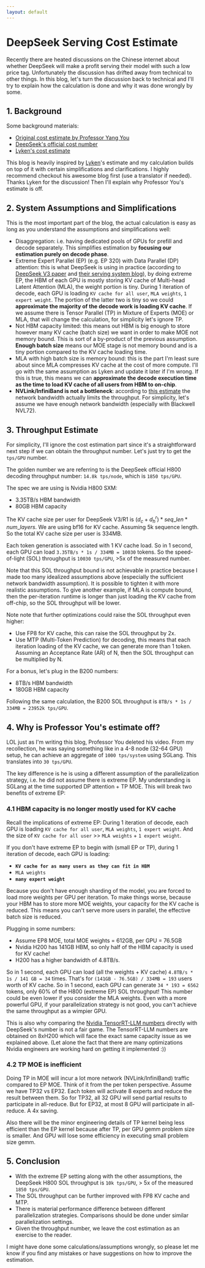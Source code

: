 ```yaml
---
layout: default
---
```


# DeepSeek Serving Cost Estimate

Recently there are heated discussions on the Chinese internet about whether DeepSeek will make a profit serving their model with such a low price tag. Unfortunately the discussion has drifted away from technical to other things. In this blog, let's turn the discussion back to technical and I'll try to explain how the calculation is done and why it was done wrongly by some.

## 1. Background

Some background materials: 
- [Original cost estimate by Professor Yang You](http://xhslink.com/a/eXuUY2P6VpU6)
- [DeepSeek's official cost number](https://github.com/deepseek-ai/open-infra-index/blob/main/202502OpenSourceWeek/day_6_one_more_thing_deepseekV3R1_inference_system_overview.md)
- [Lyken's cost estimate](https://zhuanlan.zhihu.com/p/23282743306?utm_psn=1879469595716470338)

This blog is heavily inspired by [Lyken](https://lzhu.me/)'s estimate and my calculation builds on top of it with certain simplifications and clarifications. I highly recommend checkout his awesome blog first (use a translator if needed). Thanks Lyken for the discussion! Then I'll explain why Professor You's estimate is off.

## 2. System Assumptions and Simplifications

This is the most important part of the blog, the actual calculation is easy as long as you understand the assumptions and simplifications well:
- Disaggregation: i.e. having dedicated pools of GPUs for prefill and decode separately. This simplifies estimation by **focusing our estimation purely on decode phase**.
- Extreme Expert Parallel (EP) (e.g. EP 320) with Data Parallel (DP) attention: this is what DeepSeek is using in practice (according to [DeepSeek V3 paper](https://arxiv.org/pdf/2412.19437) and [their serving system blog](https://github.com/deepseek-ai/open-infra-index/blob/main/202502OpenSourceWeek/day_6_one_more_thing_deepseekV3R1_inference_system_overview.md)), by doing extreme EP, the HBM of each GPU is mostly storing KV cache of Multi-head Latent Attention (MLA), the weight portion is tiny. During 1 iteration of decode, each GPU is loading `KV cache for all user`, `MLA weights`, `1 expert weight`. The portion of the latter two is tiny so we could **approximate the majority of the decode work is loading KV cache**. If we assume there is Tensor Parallel (TP) in Mixture of Experts (MOE) or MLA, that will change the calculation, for simplicity let's ignore TP.
- Not HBM capacity limited: this means out HBM is big enough to store however many KV cache (batch size) we want in order to make MOE not memory bound. This is sort of a by-product of the previous assumption. **Enough batch size** means our MOE stage is not memory bound and is a tiny portion compared to the KV cache loading time.
- MLA with high batch size is memory bound: this is the part I'm least sure about since MLA compresses KV cache at the cost of more compute. I'll go with the same assumption as Lyken and update it later if I'm wrong. If this is true, this means we can **approximate the decode execution time as the time to load KV cache of all users from HBM to on-chip**.
- **NVLink/InfiniBand is not a bottleneck**: according to [this estimate](https://zhuanlan.zhihu.com/p/27292649125?utm_psn=1879469993151944398) the network bandwidth actually limits the throughput. For simplicity, let's assume we have enough network bandwidth (especially with Blackwell NVL72).


## 3. Throughput Estimate

For simplicity, I'll ignore the cost estimation part since it's a straightforward next step if we can obtain the throughput number. Let's just try to get the `tps/GPU` number.

The golden number we are referring to is the DeepSeek official H800 decoding throughput number: `14.8k tps/node`, which is `1850 tps/GPU`.

The spec we are using is Nvidia H800 SXM:
- 3.35TB/s HBM bandwidth
- 80GB HBM capacity

The KV cache size per user for DeepSeek V3/R1 is $(d_c + d_h^r) * seq\_len * num\_layers$. We are using bf16 for KV cache. Assuming 5k sequence length. So the total KV cache size per user is 334MB.

Each token generation is associated with 1 KV cache load. So in 1 second, each GPU can load `3.35TB/s * 1s / 334MB = 10030` tokens. So the speed-of-light (SOL) throughput is `10030 tps/GPU`, >5x of the measured number.

Note that this SOL throughput bound is not achievable in practice because I made too many idealized assumptions above (especially the sufficient network bandwidth assumption). It is possible to tighten it with more realistic assumptions. To give another example, if MLA is compute bound, then the per-iteration runtime is longer than just loading the KV cache from off-chip, so the SOL throughput will be lower.

Note note that further optimizations could raise the SOL throughput even higher:
- Use FP8 for KV cache, this can raise the SOL throughput by 2x.
- Use MTP (Multi-Token Prediction) for decoding, this means that each iteration loading of the KV cache, we can generate more than 1 token. Assuming an Acceptance Rate (AR) of N, then the SOL throughput can be multiplied by N.

For a bonus, let's plug in the B200 numbers:
- 8TB/s HBM bandwidth
- 180GB HBM capacity

Following the same calculation, the B200 SOL throughput is `8TB/s * 1s / 334MB = 23952k tps/GPU`.

## 4. Why is Professor You's estimate off?

LOL just as I'm writing this blog, Professor You deleted his video. From my recollection, he was saying something like in a 4-8 node (32-64 GPU) setup, he can achieve an aggregate of `1000 tps/system` using SGLang. This translates into `30 tps/GPU`.

The key difference is he is using a different assumption of the parallelization strategy, i.e. he did not assume there is extreme EP. My understanding is SGLang at the time supported DP attention + TP MOE. This will break two benefits of extreme EP:

### 4.1 HBM capacity is no longer mostly used for KV cache

Recall the implications of extreme EP: During 1 iteration of decode, each GPU is loading `KV cache for all user`, `MLA weights`, `1 expert weight`. And the size of `KV cache for all user` >> `MLA weights` + `1 expert weight`.

If you don't have extreme EP to begin with (small EP or TP), during 1 iteration of decode, each GPU is loading:
- **`KV cache for as many users as they can fit in HBM`**
- `MLA weights`
- **`many expert weight`**

Because you don't have enough sharding of the model, you are forced to load more weights per GPU per iteration. To make things worse, because your HBM has to store more MOE weights, your capacity for the KV cache is reduced. This means you can't serve more users in parallel, the effective batch size is reduced.

Plugging in some numbers:
- Assume EP8 MOE, total MOE weights = 612GB, per GPU = 76.5GB
- Nvidia H200 has 141GB HBM, so only half of the HBM capacity is used for KV cache!
- H200 has a higher bandwidth of 4.8TB/s.

So in 1 second, each GPU can load (all the weights + KV cache) `4.8TB/s * 1s / 141 GB = 34` times. That's for `(141GB - 76.5GB) / 334MB = 193` users worth of KV cache. So in 1 second, each GPU can generate `34 * 193 = 6562` tokens, only 60% of the H800 (extreme EP) SOL throughput! This number could be even lower if you consider the MLA weights. Even with a more powerful GPU, if your parallelization strategy is not good, you can't achieve the same throughput as a wimpier GPU.

This is also why comparing the [Nvidia TensorRT-LLM numbers](https://github.com/NVIDIA/TensorRT-LLM/blob/main/docs/source/media/r1-perf.jpeg) directly with DeepSeek's number is not a fair game. The TensorRT-LLM numbers are obtained on 8xH200 which will face the exact same capacity issue as we explained above. (Let alone the fact that there are many optimizations Nvidia engineers are working hard on getting it implemented :))

### 4.2 TP MOE is inefficient

Doing TP in MOE will incur a lot more network (NVLink/InfiniBand) traffic compared to EP MOE. Think of it from the per token perspective. Assume we have TP32 vs EP32. Each token will activate 8 experts and reduce the result between them. So for TP32, all 32 GPU will send partial results to participate in all-reduce. But for EP32, at most 8 GPU will participate in all-reduce. A 4x saving.

Also there will be the minor engineering details of TP kernel being less efficient than the EP kernel because after TP, per GPU gemm problem size is smaller. And GPU will lose some efficiency in executing small problem size gemm.

## 5. Conclusion

- With the extreme EP setting along with the other assumptions, the DeepSeek H800 SOL throughput is `10k tps/GPU`, > 5x of the measured `1850 tps/GPU`.
- The SOL throughput can be further improved with FP8 KV cache and MTP.
- There is material performance difference between different parallelization strategies. Comparisons should be done under similar parallelization settings.
- Given the throughput number, we leave the cost estimation as an exercise to the reader.

I might have done some calculations/assumptions wrongly, so please let me know if you find any mistakes or have suggestions on how to improve the estimation.
